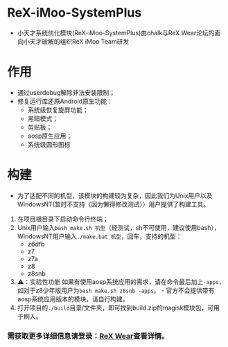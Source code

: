 # ReX-iMoo-SystemPlus
- 小天才系统优化模块(ReX-iMoo-SystemPlus)由chalk与ReX Wear论坛的面向小天才破解的组织ReX iMoo Team研发

# 作用
 - 通过userdebug解除非法安装限制；
 - 修复运行库还原Android原生功能：
   - 系统级恢复旋屏功能；
   - 黑暗模式；
   - 剪贴板；
   - aosp原生应用；
   - 系统级圆形图标
   
# 构建
  - 为了适配不同的机型，该模块的构建较为复杂，因此我们为Unix用户以及WindowsNT(暂时不支持（因为懒得修改测试））用户提供了构建工具。
  1. 在项目根目录下启动命令行终端；
  2. Unix用户输入`bash make.sh 机型`（经测试，sh不可使用，建议使用bash），WindowsNT用户输入`./make.bat 机型`，回车，支持的机型：
      - z6dfb
      - z7
      - z7a
      - z8
      - z8snb
  3. ⚠：实验性功能 如果有使用aosp系统应用的需求，请在命令最后加上`-apps`，如对于z8少年版用户为`bash make.sh z8snb -apps`。
    - 官方不会提供带有aosp系统应用版本的模块，请自行构建。
  4. 打开项目的`./build`目录/文件夹，即可找到build.zip的magisk模块包，可用于刷入。

### 需获取更多详细信息请登录：[ReX Wear](https://wear.rexwe.net/)查看详情。​
